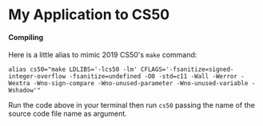 # My Application to CS50

#### Compiling

Here is a little alias to mimic 2019 CS50's `make` command:

```
alias cs50="make LDLIBS='-lcs50 -lm' CFLAGS='-fsanitize=signed-integer-overflow -fsanitize=undefined -O0 -std=c11 -Wall -Werror -Wextra -Wno-sign-compare -Wno-unused-parameter -Wno-unused-variable -Wshadow'"
```

Run the code above in your terminal then run `cs50` passing the name of the source code file name as argument.
